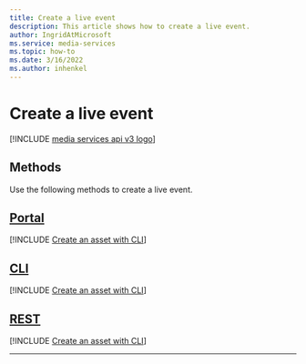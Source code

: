 ```yaml
---
title: Create a live event
description: This article shows how to create a live event.
author: IngridAtMicrosoft
ms.service: media-services
ms.topic: how-to
ms.date: 3/16/2022
ms.author: inhenkel
---
```


# Create a live event

[!INCLUDE [media services api v3 logo](./includes/v3-hr.md)]

## Methods

Use the following methods to create a live event.

## [Portal](#tab/portal/)

[!INCLUDE [Create an asset with CLI](./includes/task-create-live-event-cli.md)]

## [CLI](#tab/cli/)

[!INCLUDE [Create an asset with CLI](./includes/task-create-live-event-cli.md)]

## [REST](#tab/rest/)

[!INCLUDE [Create an asset with CLI](./includes/task-create-live-event-rest.md)]

---
